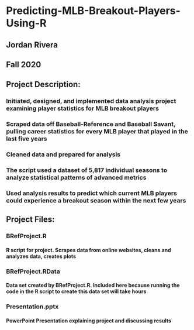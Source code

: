 # Predicting-MLB-Breakout-Players-Using-R

## Jordan Rivera
## Fall 2020

## Project Description:
### Initiated, designed, and implemented data analysis project examining player statistics for MLB breakout players
### Scraped data off Baseball-Reference and Baseball Savant, pulling career statistics for every MLB player that played in the last five years
### Cleaned data and prepared for analysis
### The script used a dataset of 5,817 individual seasons to analyze statistical patterns of advanced metrics
### Used analysis results to predict which current MLB players could experience a breakout season within the next few years

## Project Files:
### BRefProject.R
#### R script for project. Scrapes data from online websites, cleans and analyzes data, creates plots
### BRefProject.RData
#### Data set created by BRefProject.R. Included here because running the code in the R script to create this data set will take hours
### Presentation.pptx
#### PowerPoint Presentation explaining project and discussing results

